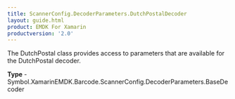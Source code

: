 ```yaml
---
title: ScannerConfig.DecoderParameters.DutchPostalDecoder
layout: guide.html
product: EMDK For Xamarin
productversion: '2.0'
---
```

The DutchPostal class provides access to parameters that are available for the DutchPostal decoder.

**Type** - Symbol.XamarinEMDK.Barcode.ScannerConfig.DecoderParameters.BaseDecoder












